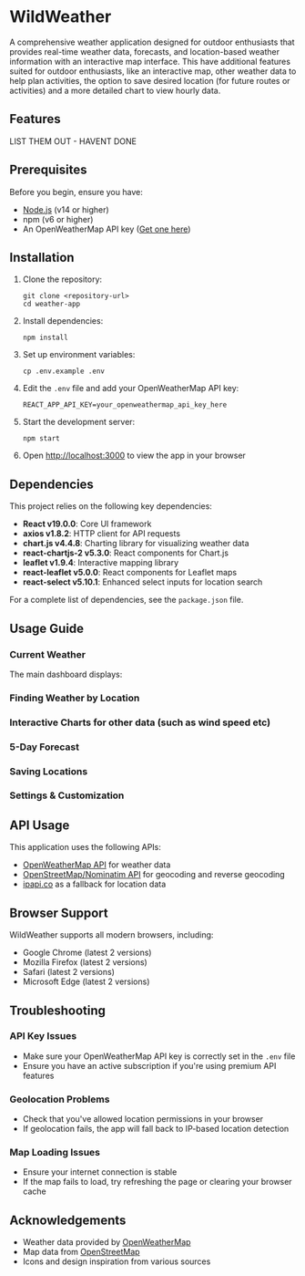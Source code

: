 # WildWeather

A comprehensive weather application designed for outdoor enthusiasts that provides real-time weather data, forecasts, and location-based weather information with an interactive map interface. This have additional features suited for outdoor enthusiasts, like an interactive map, other weather data to help plan activities, the option to save desired location (for future routes or activities) and a more detailed chart to view hourly data.


## Features
LIST THEM OUT - HAVENT DONE

## Prerequisites

Before you begin, ensure you have:
- [Node.js](https://nodejs.org/) (v14 or higher)
- npm (v6 or higher)
- An OpenWeatherMap API key ([Get one here](https://openweathermap.org/api))

## Installation

1. Clone the repository:
   ```
   git clone <repository-url>
   cd weather-app
   ```

2. Install dependencies:
   ```
   npm install
   ```

3. Set up environment variables:
   ```
   cp .env.example .env
   ```

4. Edit the `.env` file and add your OpenWeatherMap API key:
   ```
   REACT_APP_API_KEY=your_openweathermap_api_key_here
   ```

5. Start the development server:
   ```
   npm start
   ```

6. Open [http://localhost:3000](http://localhost:3000) to view the app in your browser

## Dependencies

This project relies on the following key dependencies:

- **React v19.0.0**: Core UI framework
- **axios v1.8.2**: HTTP client for API requests
- **chart.js v4.4.8**: Charting library for visualizing weather data
- **react-chartjs-2 v5.3.0**: React components for Chart.js
- **leaflet v1.9.4**: Interactive mapping library
- **react-leaflet v5.0.0**: React components for Leaflet maps
- **react-select v5.10.1**: Enhanced select inputs for location search

For a complete list of dependencies, see the `package.json` file.

## Usage Guide

### Current Weather
The main dashboard displays:


### Finding Weather by Location


### Interactive Charts for other data (such as wind speed etc)


### 5-Day Forecast


### Saving Locations


### Settings & Customization



## API Usage

This application uses the following APIs:
- [OpenWeatherMap API](https://openweathermap.org/api) for weather data
- [OpenStreetMap/Nominatim API](https://nominatim.org/) for geocoding and reverse geocoding
- [ipapi.co](https://ipapi.co/) as a fallback for location data

## Browser Support

WildWeather supports all modern browsers, including:
- Google Chrome (latest 2 versions)
- Mozilla Firefox (latest 2 versions)
- Safari (latest 2 versions)
- Microsoft Edge (latest 2 versions)


## Troubleshooting

### API Key Issues
- Make sure your OpenWeatherMap API key is correctly set in the `.env` file
- Ensure you have an active subscription if you're using premium API features

### Geolocation Problems
- Check that you've allowed location permissions in your browser
- If geolocation fails, the app will fall back to IP-based location detection

### Map Loading Issues
- Ensure your internet connection is stable
- If the map fails to load, try refreshing the page or clearing your browser cache

## Acknowledgements

- Weather data provided by [OpenWeatherMap](https://openweathermap.org/)
- Map data from [OpenStreetMap](https://www.openstreetmap.org/)
- Icons and design inspiration from various sources

